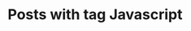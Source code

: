 ---
layout: tag
title: Posts with tag Javascript
summary: posts with tag Javascript
tag: javascript
permalink: /tags/javascript/
sitemap: false
---